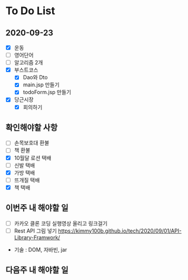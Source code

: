 # To Do List

## 2020-09-23

- [x] 운동
- [ ] 영어단어
- [ ] 알고리즘 2개
- [x] 부스트코스
  - [x] Dao와 Dto
  - [x] main.jsp 만들기
  - [x] todoForm.jsp 만들기
- [x] 당근시장
  - [x] 회의하기

## 확인해야할 사항

- [ ] 손목보호대 환불
- [ ] 책 환불
- [x] 10월달 로션 택배
- [ ] 신발 택배
- [x] 가방 택배
- [ ] 뜨개질 택배
- [x] 책 택배

## 이번주 내 해야할 일

- [ ] 카카오 클론 코딩 실행영상 올리고 링크걸기
- [ ] Rest API 그림 넣기 <https://kimmy100b.github.io/tech/2020/09/01/API-Library-Framwork/>
- 기술 : DOM, 자바빈, jar

## 다음주 내 해야할 일
